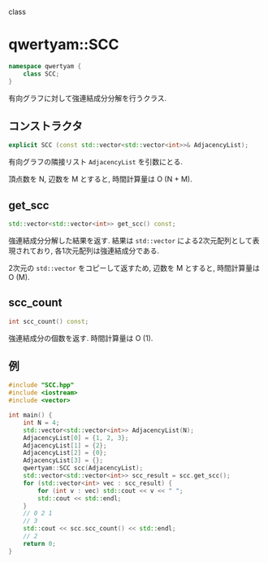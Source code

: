 class

# qwertyam::SCC


```cpp
namespace qwertyam {
    class SCC;
}
```

有向グラフに対して強連結成分分解を行うクラス.

## コンストラクタ

```cpp
explicit SCC (const std::vector<std::vector<int>>& AdjacencyList);
```

有向グラフの隣接リスト `AdjacencyList` を引数にとる. 

頂点数を N, 辺数を M とすると, 時間計算量は O (N + M).

## get_scc

```cpp
std::vector<std::vector<int>> get_scc() const;
```

強連結成分分解した結果を返す. 結果は `std::vector` による2次元配列として表現されており, 各1次元配列は強連結成分である.

2次元の `std::vector` をコピーして返すため, 辺数を M とすると, 時間計算量は O (M).

## scc_count

```cpp
int scc_count() const;
```

強連結成分の個数を返す. 時間計算量は O (1).

## 例

```cpp
#include "SCC.hpp"
#include <iostream>
#include <vector>

int main() {
	int N = 4;
	std::vector<std::vector<int>> AdjacencyList(N);
	AdjacencyList[0] = {1, 2, 3};
	AdjacencyList[1] = {2};
	AdjacencyList[2] = {0};
	AdjacencyList[3] = {};
	qwertyam::SCC scc(AdjacencyList);
	std::vector<std::vector<int>> scc_result = scc.get_scc();
	for (std::vector<int> vec : scc_result) {
		for (int v : vec) std::cout << v << " ";
		std::cout << std::endl;
	}
	// 0 2 1
	// 3
	std::cout << scc.scc_count() << std::endl;
	// 2
	return 0;
}
```
